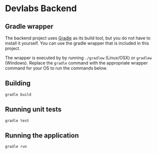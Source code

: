 # Devlabs Backend

## Gradle wrapper

The backend project uses [Gradle](https://gradle.org/) as 
its build tool, but you do not have to install it yourself. 
You can use the gradle wrapper that is included in this 
project.

The wrapper is executed by by running `./gradlew` (Linux/OSX)
or `gradlew` (Windows).  Replace the `gradle` command with
the appropriate wrapper command for your OS to run the 
commands below.


## Building

`gradle build`


## Running unit tests

`gradle test`


## Running the application

`gradle run`
